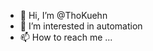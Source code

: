 - 👋 Hi, I’m @ThoKuehn
- 👀 I’m interested in automation
- 📫 How to reach me ...

<!---
ThoKuehn/ThoKuehn is a ✨ special ✨ repository because its `README.md` (this file) appears on your GitHub profile.
You can click the Preview link to take a look at your changes.
--->
